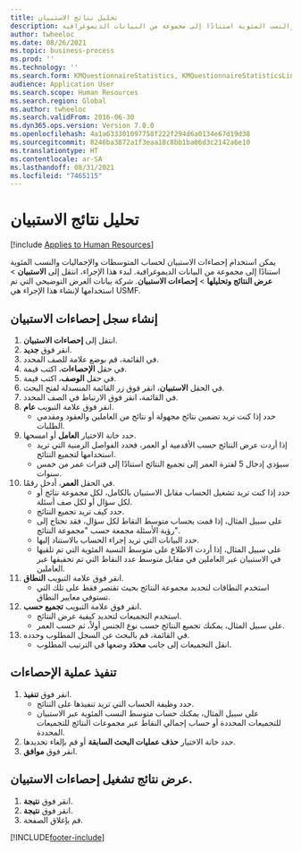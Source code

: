 ```yaml
---
title: تحليل نتائج الاستبيان
description: يمكن استخدام إحصاءات الاستبيان لحساب المتوسطات والإجماليات والنسب المئوية استنادًا إلى مجموعة من البيانات الديموغرافية.
author: twheeloc
ms.date: 08/26/2021
ms.topic: business-process
ms.prod: ''
ms.technology: ''
ms.search.form: KMQuestionnaireStatistics, KMQuestionnaireStatisticsLine, HcmLearningWorkspace
audience: Application User
ms.search.scope: Human Resources
ms.search.region: Global
ms.author: twheeloc
ms.search.validFrom: 2016-06-30
ms.dyn365.ops.version: Version 7.0.0
ms.openlocfilehash: 4a1a633301097758f222f294d6a0134e67d19d38
ms.sourcegitcommit: 8246ba3872a1f3eaa18c8bb1ba86d3c2142a6e10
ms.translationtype: HT
ms.contentlocale: ar-SA
ms.lasthandoff: 08/31/2021
ms.locfileid: "7465115"
---
```

# <a name="analyzing-questionnaire-results"></a>تحليل نتائج الاستبيان

[!include [Applies to Human Resources](../includes/applies-to-hr.md)]



يمكن استخدام إحصاءات الاستبيان لحساب المتوسطات والإجماليات والنسب المئوية استنادًا إلى مجموعة من البيانات الديموغرافية. لبدء هذا الإجراء، انتقل إلى **الاستبيان** > **عرض النتائج وتحليلها‬** > **إحصاءات الاستبيان‬**. شركة بيانات العرض التوضيحي التي تم استخدامها لإنشاء هذا الإجراء هي USMF.


## <a name="create-a-questionnaire-statistics-record"></a>إنشاء سجل إحصاءات الاستبيان‬
1. انتقل إلى **إحصاءات الاستبيان**.
2. انقر فوق **جديد**.
3. في القائمة، قم بوضع علامة للصف المحدد.
4. في حقل **الإحصاءات‬**، اكتب قيمة.
5. في حقل **الوصف**، اكتب قيمة.
6. في الحقل **الاستبيان**، انقر فوق زر القائمة المنسدلة لفتح البحث.
7. في القائمة، انقر فوق الارتباط في الصف المحدد.
8. انقر فوق علامة التبويب **عام**.
    * حدد إذا كنت تريد تضمين نتائج مجهولة أو نتائج من العاملين والعقود ومقدمي الطلبات.  
9. حدد خانة الاختيار **العامل** أو امسحها.
    * إذا أردت عرض النتائج حسب الأقدمية أو العمر، فحدد الفواصل الزمنية التي تريد استخدامها لتجميع النتائج.  
    * سيؤدي إدخال 5 لفترة العمر إلى تجميع النتائج استنادًا إلى فترات عمر من خمس سنوات.  
10. في الحقل **العمر**، أدخل رقمًا.
    * حدد إذا كنت تريد تشغيل الحساب مقابل الاستبيان بالكامل، لكل مجموعة نتائج أو لكل سؤال أو لكل صف أسئلة.  
    * حدد كيف تريد تجميع النتائج.  
    * على سبيل المثال، إذا قمت بحساب متوسط النقاط لكل سؤال، فقد تحتاج إلى رؤية الأسئلة مجمعة حسب "مجموعة النتائج".  
    * حدد البيانات التي تريد إجراء الحساب بالاستناد إليها.  
    * على سبيل المثال، إذا أردت الاطلاع على متوسط ‏‫النسبة المئوية‬ التي تم تلقيها في الاستبيان عبر العاملين في مقابل متوسط عدد النقاط التي تم تحقيقها عبر العاملين.  
11. انقر فوق علامة التبويب **النطاق**.
    * استخدم النطاقات لتحديد مجموعة النتائج بحيث تقتصر فقط على تلك التي تستوفي معايير النطاق.  
12. انقر فوق علامة التبويب **تجميع حسب‬**.
    * استخدم التجميعات لتحديد كيفية عرض النتائج.  
    * على سبيل المثال، يمكنك تجميع النتائج حسب نوع الجنس أولاً، ثم حسب العمر.  
13. في القائمة، قم بالبحث عن السجل المطلوب وحدده.
    * انقل التجميعات إلى جانب **محدَد‬** وضعها في الترتيب المطلوب.  

## <a name="execute-the-statistics-calculation"></a>تنفيذ عملية الإحصاءات
1. انقر فوق **تنفيذ**.
    * حدد وظيفة الحساب التي تريد تنفيذها على النتائج.  
    * على سبيل المثال، يمكنك حساب متوسط النسب المئوية عبر الاستبيان للتجميعات المحددة أو حساب إجمالي النقاط عبر مجموعات النتائج للتجميعات المحددة.  
2. حدد خانة الاختيار **حذف عمليات البحث السابقة‬** أو قم بإلغاء تحديدها.
3. انقر فوق **موافق**.

## <a name="view-the-results-of-the-questionnaire-statistics-run"></a>عرض نتائج تشغيل إحصاءات الاستبيان.
1. انقر فوق **نتيجة**.
2. انقر فوق **نتيجة**.
3. قم بإغلاق الصفحة.



[!INCLUDE[footer-include](../includes/footer-banner.md)]
